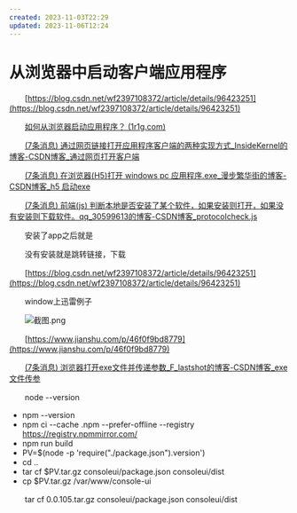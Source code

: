 ```yaml
---
created: 2023-11-03T22:29
updated: 2023-11-06T12:24
---
```

# 从浏览器中启动客户端应用程序

　　[https://blog.csdn.net/wf2397108372/article/details/96423251](https://blog.csdn.net/wf2397108372/article/details/96423251)

　　[如何从浏览器启动应用程序？ ](https://qa.1r1g.com/sf/ask/214030351/)​[ (1r1g.com)](https://qa.1r1g.com/sf/ask/214030351/)

　　[(7条消息) 通过网页链接打开应用程序客户端的两种实现方式_InsideKernel的博客-CSDN博客_通过网页打开客户端](https://blog.csdn.net/insidekernel/article/details/2033175)

　　[(7条消息) 在浏览器(H5)打开 windows pc 应用程序.exe_漫步繁华街的博客-CSDN博客_h5 启动exe](https://blog.csdn.net/xiezhongyuan07/article/details/120989780)

　　[(7条消息) 前端(js) 判断本地是否安装了某个软件，如果安装则打开，如果没有安装则下载软件。](https://blog.csdn.net/qq_30599613/article/details/93193809?spm=1035.2023.3001.6557&utm_medium=distribute.pc_relevant_bbs_down_v2.none-task-blog-2~default~OPENSEARCH~Rate-1-93193809-bbs-90178404.pc_relevant_bbs_down_v2_opensearchbbsnew&depth_1-utm_source=distribute.pc_relevant_bbs_down_v2.none-task-blog-2~default~OPENSEARCH~Rate-1-93193809-bbs-90178404.pc_relevant_bbs_down_v2_opensearchbbsnew)​[qq_30599613的博客-CSDN博客_protocolcheck.js](https://blog.csdn.net/qq_30599613/article/details/93193809?spm=1035.2023.3001.6557&utm_medium=distribute.pc_relevant_bbs_down_v2.none-task-blog-2~default~OPENSEARCH~Rate-1-93193809-bbs-90178404.pc_relevant_bbs_down_v2_opensearchbbsnew&depth_1-utm_source=distribute.pc_relevant_bbs_down_v2.none-task-blog-2~default~OPENSEARCH~Rate-1-93193809-bbs-90178404.pc_relevant_bbs_down_v2_opensearchbbsnew)

　　安装了app之后就是

　　没有安装就是跳转链接，下载

　　[https://blog.csdn.net/wf2397108372/article/details/96423251](https://blog.csdn.net/wf2397108372/article/details/96423251)

　　window上迅雷例子

　　![截图.png](image1-20230708221750-vuu7xx9.png)

　　[https://www.jianshu.com/p/46f0f9bd8779](https://www.jianshu.com/p/46f0f9bd8779)

　　[(7条消息) 浏览器打开exe文件并传递参数_F_lastshot的博客-CSDN博客_exe文件传参](https://blog.csdn.net/zyjjzy/article/details/125439123)

　　node --version

- npm --version
- npm ci --cache .npm --prefer-offline --registry https://registry.npmmirror.com/
- npm run build
- PV=\$(node -p 'require("./package.json").version')
- cd ..
- tar cf \$PV.tar.gz consoleui/package.json consoleui/dist
- cp \$PV.tar.gz /var/www/console-ui

　　tar cf 0.0.105.tar.gz consoleui/package.json consoleui/dist
